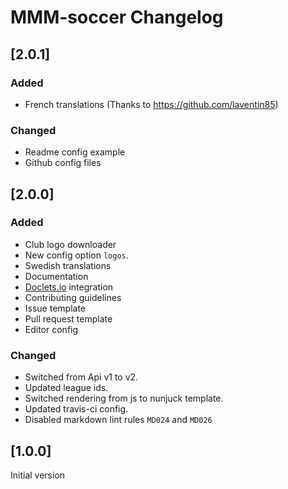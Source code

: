 # MMM-soccer Changelog

## [2.0.1]

### Added

* French translations (Thanks to https://github.com/laventin85)

### Changed

* Readme config example
* Github config files

## [2.0.0]

### Added

* Club logo downloader
* New config option `logos`.
* Swedish translations
* Documentation
* [Doclets.io](https://doclets.io/fewieden/MMM-soccer/master) integration
* Contributing guidelines
* Issue template
* Pull request template
* Editor config

### Changed

* Switched from Api v1 to v2.
* Updated league ids.
* Switched rendering from js to nunjuck template.
* Updated travis-ci config.
* Disabled markdown lint rules `MD024` and `MD026`

## [1.0.0]

Initial version
